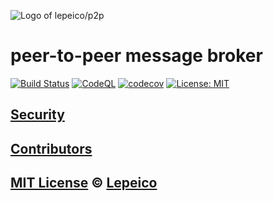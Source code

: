 ![Logo of lepeico/p2p](../assets/logo.png)

# peer-to-peer message broker

[![Build Status](https://badgen.net/github/status/lepeico/p2p/main)](https://github.com/lepeico/p2p/actions)
[![CodeQL](https://github.com/lepeico/p2p/actions/workflows/codeql-analysis.yml/badge.svg)](https://github.com/lepeico/p2p/actions/workflows/codeql-analysis.yml)
[![codecov](https://codecov.io/gh/lepeico/p2p/branch/master/graph/badge.svg?token=jdKs21IMQZ)](https://codecov.io/gh/lepeico/p2p)
[![License: MIT](https://badgen.net/badge/license/MIT/blue)](https://opensource.org/licenses/MIT)

[//]: # ([![Commitizen friendly]&#40;https://img.shields.io/badge/commitizen-friendly-brightgreen.svg&#41;]&#40;http://commitizen.github.io/cz-cli/&#41;)

## [Security](SECURITY.md)

## [Contributors](CONTRIBUTORS.md)

## [MIT License](../LICENSE) © [Lepeico](https://github.com/lepeico)
